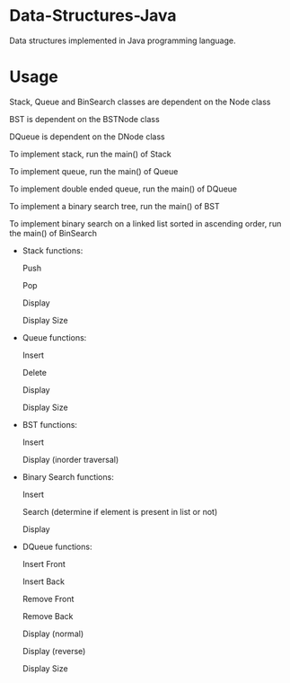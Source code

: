 # Data-Structures-Java
Data structures implemented in Java programming language.

# Usage
Stack, Queue and BinSearch classes are dependent on the Node class

BST is dependent on the BSTNode class

DQueue is dependent on the DNode class

To implement stack, run the main() of Stack

To implement queue, run the main() of Queue

To implement double ended queue, run the main() of DQueue

To implement a binary search tree, run the main() of BST

To implement binary search on a linked list sorted in ascending order, run the main() of BinSearch

- Stack functions:

  Push
  
  Pop
  
  Display
  
  Display Size
  
- Queue functions:

  Insert
  
  Delete
  
  Display
  
  Display Size
  
- BST functions:

  Insert
  
  Display (inorder traversal)
  
- Binary Search functions:

  Insert
  
  Search (determine if element is present in list or not)
  
  Display
  
- DQueue functions:
  
  Insert Front
  
  Insert Back
  
  Remove Front
  
  Remove Back
  
  Display (normal)
  
  Display (reverse)
  
  Display Size
